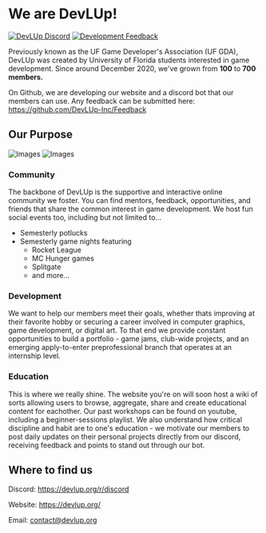 # We are DevLUp!

[![DevLUp Discord](https://img.shields.io/discord/521957275204845578?color=7289dA&label=DevLUp%20UF%20Discord&logo=discord&logoColor=white)](https://devlup.org/r/discord)
[![Development Feedback](https://img.shields.io/badge/Development-Feedback-informational?style=flat&logo=github&logoColor=white&color=3cad0f)](https://github.com/DevLUp-Inc/Feedback)

Previously known as the UF Game Developer's Association (UF GDA), DevLUp was created by University of Florida students interested in game development. Since around December 2020, we've grown from **100** to **700 members.**

On Github, we are developing our website and a discord bot that our members can use. Any feedback can be submitted here: https://github.com/DevLUp-Inc/Feedback

## Our Purpose
![Images](https://media.discordapp.net/attachments/922216869312729088/1005218402710863993/unknown.png?width=533&height=400)
![Images](https://media.discordapp.net/attachments/922216869312729088/1005216946809217165/unknown.png?width=300&height=400)

### Community

The backbone of DevLUp is the supportive and interactive online community we foster. You can find mentors, feedback, opportunities, and friends that share the common interest in game development. We host fun social events too, including but not limited to...
* Semesterly potlucks
* Semesterly game nights featuring
  * Rocket League
  * MC Hunger games
  * Splitgate
  * and more... 

### Development

We want to help our members meet their goals, whether thats improving at their favorite hobby or securing a career involved in computer graphics, game development, or digital art. To that end we provide constant opportunities to build a portfolio - game jams, club-wide projects, and an emerging apply-to-enter preprofessional branch that operates at an internship level.

### Education
This is where we really shine. The website you're on will soon host a wiki of sorts allowing users to browse, aggregate, share and create educational content for eachother. Our past workshops can be found on youtube, including a beginner-sessions playlist. We also understand how critical discipline and habit are to one's education - we motivate our members to post daily updates on their personal projects directly from our discord, receiving feedback and points to stand out through our bot. 

[//]: ## (Behind The Scenes, information on the org's story as well as just putting the credits section here.)

## Where to find us

Discord: https://devlup.org/r/discord

Website: https://devlup.org/

Email: contact@devlup.org
